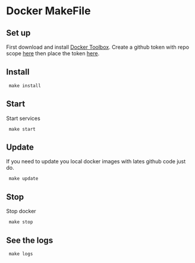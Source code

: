 # Docker MakeFile

## Set up

First download and install [Docker Toolbox](https://www.docker.com/products/docker-toolbox).
Create a github token with repo scope [here](https://www.docker.com/products/docker-toolbox) then place the token [here](https://github.com/narcisoguillen/docker-dev-jobs/blob/master/makefile#L2).

## Install

     make install

## Start

Start services

     make start

## Update

If you need to update you local docker images with lates github code just do.

     make update

## Stop

Stop docker

     make stop

## See the logs

     make logs
